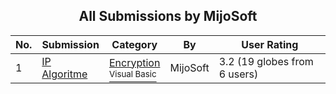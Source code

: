 ﻿<div align="center">

## All Submissions by MijoSoft

</div>

No.  | Submission | Category | By   | User Rating
---- | ---------- | -------- | ---- | -----------
1 | [IP Algoritme<br />](https://github.com/Planet-Source-Code/mijosoft-ip-algoritme__1-66516) | [Encryption<br /><sup>Visual Basic</sup>](../ByCategory/encryption__1-48.md) | MijoSoft | 3.2 (19 globes from 6 users)
